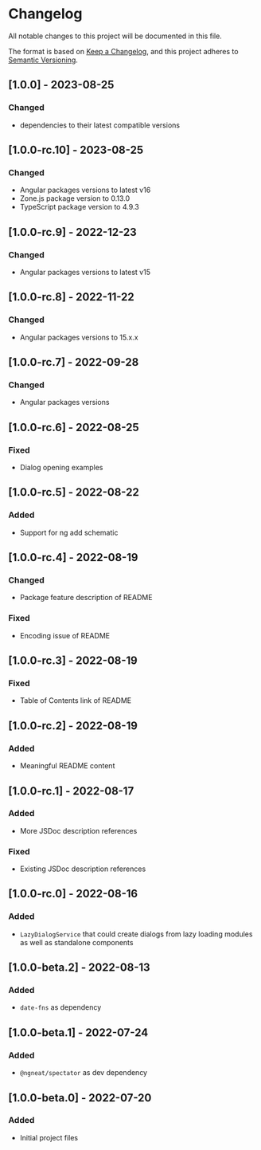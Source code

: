# Changelog

All notable changes to this project will be documented in this file.

The format is based on [Keep a Changelog](https://keepachangelog.com/en/1.0.0/),
and this project adheres to [Semantic Versioning](https://semver.org/spec/v2.0.0.html).

## [1.0.0] - 2023-08-25

### Changed

- dependencies to their latest compatible versions

## [1.0.0-rc.10] - 2023-08-25

### Changed

- Angular packages versions to latest v16
- Zone.js package version to 0.13.0
- TypeScript package version to 4.9.3

## [1.0.0-rc.9] - 2022-12-23

### Changed

- Angular packages versions to latest v15

## [1.0.0-rc.8] - 2022-11-22

### Changed

- Angular packages versions to 15.x.x

## [1.0.0-rc.7] - 2022-09-28

### Changed

- Angular packages versions

## [1.0.0-rc.6] - 2022-08-25

### Fixed

- Dialog opening examples

## [1.0.0-rc.5] - 2022-08-22

### Added

- Support for ng add schematic

## [1.0.0-rc.4] - 2022-08-19

### Changed

- Package feature description of README

### Fixed

- Encoding issue of README

## [1.0.0-rc.3] - 2022-08-19

### Fixed

- Table of Contents link of README

## [1.0.0-rc.2] - 2022-08-19

### Added

- Meaningful README content

## [1.0.0-rc.1] - 2022-08-17

### Added

- More JSDoc description references

### Fixed

- Existing JSDoc description references

## [1.0.0-rc.0] - 2022-08-16

### Added

- `LazyDialogService` that could create dialogs from lazy loading modules as well as standalone components

## [1.0.0-beta.2] - 2022-08-13

### Added

- `date-fns` as dependency

## [1.0.0-beta.1] - 2022-07-24

### Added

- `@ngneat/spectator` as dev dependency

## [1.0.0-beta.0] - 2022-07-20

### Added

- Initial project files
